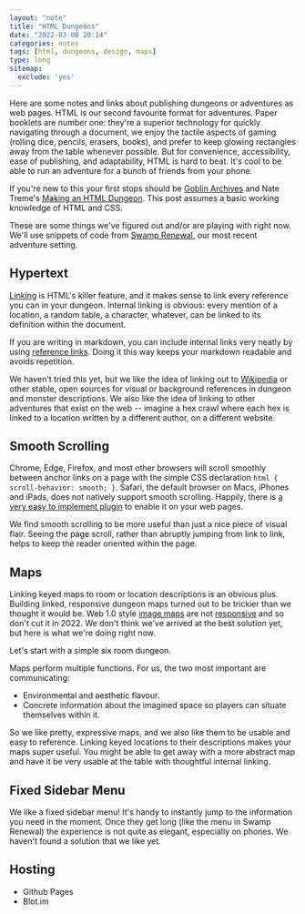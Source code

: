 ```yaml
---
layout: "note"
title: "HTML Dungeons"
date: "2022-03-08 20:14"
categories: notes
tags: [html, dungeons, design, maps]
type: long
sitemap:
  exclude: 'yes'
---
```


Here are some notes and links about publishing dungeons or adventures as web pages. HTML is our second favourite format for adventures. Paper booklets are number one: they're a superior technology for quickly navigating through a document, we enjoy the tactile aspects of gaming (rolling dice, pencils, erasers, books), and prefer to keep glowing rectangles away from the table whenever possible. But for convenience, accessibility, ease of publishing, and adaptability, HTML is hard to beat. It's cool to be able to run an adventure for a bunch of friends from your phone.

If you're new to this your first stops should be [Goblin Archives](https://goblinarchives.github.io/LiminalHorror/Game%20Design/Programs/#markdown) and Nate Treme's [Making an HTML Dungeon](https://www.youtube.com/watch?v=TRZ2w36wJi0&ab_channel=NateTreme). This post assumes a basic working knowledge of HTML and CSS.

These are some things we've figured out and/or are playing with right now. We'll use snippets of code from [Swamp Renewal](https://numbered.works/swamp-renewal), our most recent adventure setting.

## Hypertext

[Linking](https://www.w3.org/WhatIs.html) is HTML's killer feature, and it makes sense to link every reference you can in your dungeon. Internal linking is obvious: every mention of a location, a random table, a character, whatever, can be linked to its definition within the document.

If you are writing in markdown, you can include internal links very neatly by using [reference links](https://www.markdownguide.org/basic-syntax/#reference-style-links). Doing it this way keeps your markdown readable and avoids repetition.

We haven't tried this yet, but we like the idea of linking out to [Wikipedia]() or other stable, open sources for visual or background references in dungeon and monster descriptions. We also like the idea of linking to other adventures that exist on the web -- imagine a hex crawl where each hex is linked to a location written by a different author, on a different website.

## Smooth Scrolling

Chrome, Edge, Firefox, and most other browsers will scroll smoothly between anchor links on a page with the simple CSS declaration `html { scroll-behavior: smooth; }`. Safari, the default browser on Macs, iPhones and iPads, does not natively support smooth scrolling. Happily, there is [a very easy to implement plugin](https://jonaskuske.github.io/smoothscroll-anchor-polyfill/) to enable it on your web pages.

We find smooth scrolling to be more useful than just a nice piece of visual flair. Seeing the page scroll, rather than abruptly jumping from link to link, helps to keep the reader oriented within the page.

## Maps

Linking keyed maps to room or location descriptions is an obvious plus. Building linked, responsive dungeon maps turned out to be trickier than we thought it would be. Web 1.0 style [image maps]() are not [responsive]() and so don't cut it in 2022. We don't think we've arrived at the best solution yet, but here is what we're doing right now.

Let's start with a simple six room dungeon.

Maps perform multiple functions. For us, the two most important are communicating:

* Environmental and aesthetic flavour.
* Concrete information about the imagined space so players can situate themselves within it.

So we like pretty, expressive maps, and we also like them to be usable and easy to reference. Linking keyed locations to their descriptions makes your maps super useful. You might be able to get away with a more abstract map and have it be very usable at the table with thoughtful internal linking.

## Fixed Sidebar Menu

We like a fixed sidebar menu! It's handy to instantly jump to the information you need in the moment. Once they get long (like the menu in Swamp Renewal) the experience is not quite as elegant, especially on phones. We haven't found a solution that we like yet.

## Hosting

* Github Pages
* Blot.im
